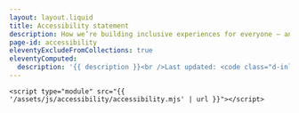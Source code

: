 ```yaml
---
layout: layout.liquid
title: Accessibility statement
description: How we’re building inclusive experiences for everyone — and how you can reach us if something’s not working.
page-id: accessibility
eleventyExcludeFromCollections: true
eleventyComputed:
  description: '{{ description }}<br />Last updated: <code class="d-inline-flex px-2 bg-success bg-opacity-10 border border-success border-opacity-10 rounded-2">{{ lastmod | date: "%B %d, %Y" }}</code>'
---
```

<section class="section changelog accessibility">
    <article class="py-4 px-2 px-sm-4">

    <script type="module" src="{{ '/assets/js/accessibility/accessibility.mjs' | url }}"></script>

  </article>
</section>
